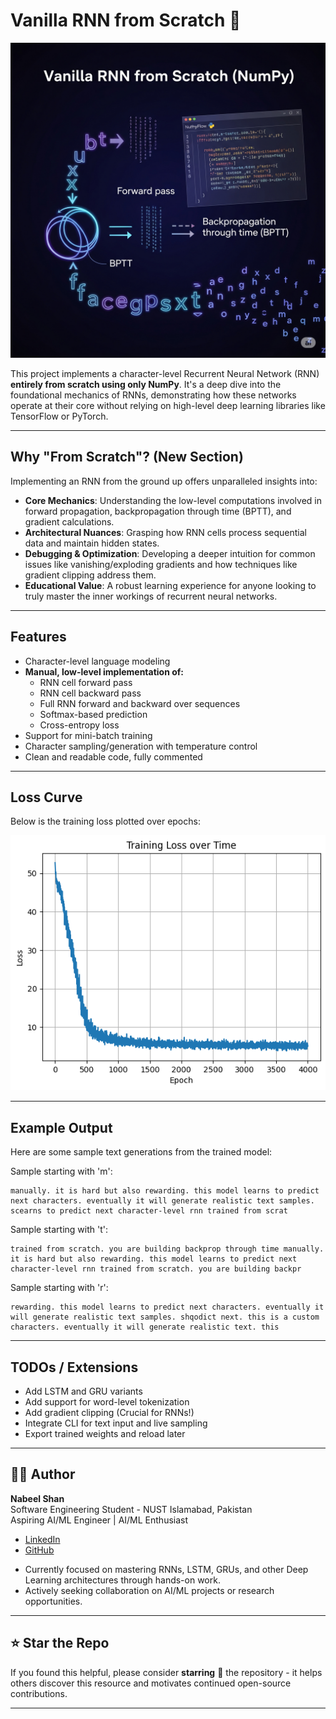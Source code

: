 # Vanilla RNN from Scratch 🧠

<p align="center">
  <img src="./rnn_image.png" alt="RNN" width="700"/>
</p>


This project implements a character-level Recurrent Neural Network (RNN) **entirely from scratch using only NumPy**. It's a deep dive into the foundational mechanics of RNNs, demonstrating how these networks operate at their core without relying on high-level deep learning libraries like TensorFlow or PyTorch.

---

## Why "From Scratch"? (New Section)

Implementing an RNN from the ground up offers unparalleled insights into:

* **Core Mechanics**: Understanding the low-level computations involved in forward propagation, backpropagation through time (BPTT), and gradient calculations.
* **Architectural Nuances**: Grasping how RNN cells process sequential data and maintain hidden states.
* **Debugging & Optimization**: Developing a deeper intuition for common issues like vanishing/exploding gradients and how techniques like gradient clipping address them.
* **Educational Value**: A robust learning experience for anyone looking to truly master the inner workings of recurrent neural networks.

---

## Features

-   Character-level language modeling
-   **Manual, low-level implementation of:**
    * RNN cell forward pass
    * RNN cell backward pass
    * Full RNN forward and backward over sequences
    * Softmax-based prediction
    * Cross-entropy loss
-   Support for mini-batch training
-   Character sampling/generation with temperature control
-   Clean and readable code, fully commented

---

## Loss Curve

Below is the training loss plotted over epochs:

![Loss Curve](loss.png)

---

## Example Output

Here are some sample text generations from the trained model:

Sample starting with 'm':  

```
manually. it is hard but also rewarding. this model learns to predict next characters. eventually it will generate realistic text samples. scearns to predict next character-level rnn trained from scrat
```

Sample starting with 't':  

```
trained from scratch. you are building backprop through time manually. it is hard but also rewarding. this model learns to predict next character-level rnn trained from scratch. you are building backpr
```

Sample starting with 'r':  
```
rewarding. this model learns to predict next characters. eventually it will generate realistic text samples. shqodict next. this is a custom characters. eventually it will generate realistic text. this
```
---

## TODOs / Extensions
-   Add LSTM and GRU variants
-   Add support for word-level tokenization
-   Add gradient clipping (Crucial for RNNs!)
-   Integrate CLI for text input and live sampling
-   Export trained weights and reload later

---

## 👨‍💻 Author

**Nabeel Shan**  
Software Engineering Student - NUST Islamabad, Pakistan  
Aspiring AI/ML Engineer | AI/ML Enthusiast

* [LinkedIn](https://www.linkedin.com/in/nabeelshan)
* [GitHub](https://github.com/nabeelshan78)

-   Currently focused on mastering RNNs, LSTM, GRUs, and other Deep Learning architectures through hands-on work.
-   Actively seeking collaboration on AI/ML projects or research opportunities.

---

## ⭐ Star the Repo

If you found this helpful, please consider **starring** 🌟 the repository - it helps others discover this resource and motivates continued open-source contributions.

---
